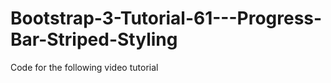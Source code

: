 Bootstrap-3-Tutorial-61---Progress-Bar-Striped-Styling
======================================================

Code for the following video tutorial 
